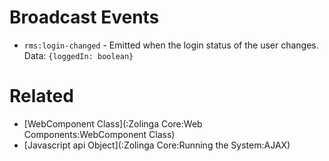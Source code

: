 # Broadcast Events

- `rms:login-changed` - Emitted when the login status of the user changes. Data: `{loggedIn: boolean}`

# Related
- [WebComponent Class](:Zolinga Core:Web Components:WebComponent Class)
- [Javascript api Object](:Zolinga Core:Running the System:AJAX)
